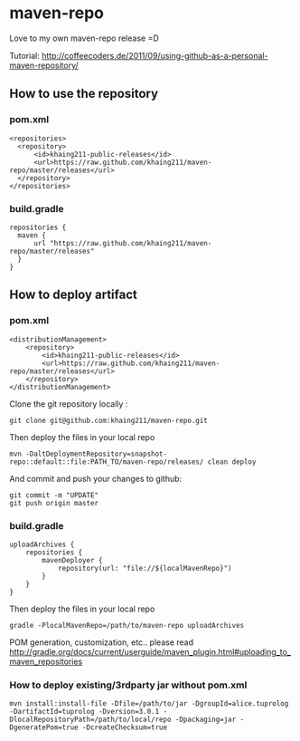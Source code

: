 # maven-repo
Love to my own maven-repo release =D

Tutorial:
http://coffeecoders.de/2011/09/using-github-as-a-personal-maven-repository/

## How to use the repository

### pom.xml

    <repositories>
      <repository>
          <id>khaing211-public-releases</id>
          <url>https://raw.github.com/khaing211/maven-repo/master/releases</url>
      </repository>
    </repositories>

### build.gradle

    repositories {
      maven {
          url "https://raw.github.com/khaing211/maven-repo/master/releases"
      }
    }
  
## How to deploy artifact

### pom.xml

    <distributionManagement>
        <repository>
            <id>khaing211-public-releases</id>
            <url>https://raw.github.com/khaing211/maven-repo/master/releases</url>
        </repository>
    </distributionManagement>
    
Clone the git repository locally :

    git clone git@github.com:khaing211/maven-repo.git

Then deploy the files in your local repo

    mvn -DaltDeploymentRepository=snapshot-repo::default::file:PATH_TO/maven-repo/releases/ clean deploy

And commit and push your changes to github:

    git commit -m "UPDATE"
    git push origin master

### build.gradle

    uploadArchives {
        repositories {
            mavenDeployer {
                repository(url: "file://${localMavenRepo}")
            }
        }
    }

Then deploy the files in your local repo
    
    gradle -PlocalMavenRepo=/path/to/maven-repo uploadArchives
    
POM generation, customization, etc.. please read
http://gradle.org/docs/current/userguide/maven_plugin.html#uploading_to_maven_repositories
    
### How to deploy existing/3rdparty jar without pom.xml

    mvn install:install-file -Dfile=/path/to/jar -DgroupId=alice.tuprolog -DartifactId=tuprolog -Dversion=3.0.1 -DlocalRepositoryPath=/path/to/local/repo -Dpackaging=jar -DgeneratePom=true -DcreateChecksum=true
        
